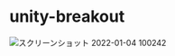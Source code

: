 # unity-breakout
![スクリーンショット 2022-01-04 100242](https://user-images.githubusercontent.com/62131201/147996484-41f7a92f-cd4f-4e64-9f0c-5bea442014a6.png)
